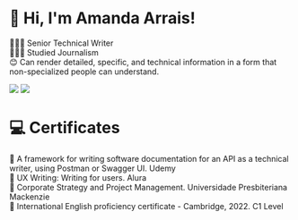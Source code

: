 # 👋 Hi, I'm Amanda Arrais!
👩🏻‍💻 Senior Technical Writer<br/>
👩🏻‍🎓 Studied Journalism <br/>
😊 Can render detailed, specific, and technical information in a form that non-specialized people can understand. <br/>

<div> 
<a href = "mailto:amandaarraism@gmail.com"><img src="https://img.shields.io/badge/-Gmail-%23333?style=for-the-badge&logo=gmail&logoColor=white" target="_blank"></a>
  <a href="https://www.linkedin.com/in/amandaarraism/" target="_blank"><img src="https://img.shields.io/badge/-LinkedIn-%230077B5?style=for-the-badge&logo=linkedin&logoColor=white" target="_blank"></a> 
  
</div>

# 💻 Certificates
💭 A framework for writing software documentation for an API as a technical writer, using Postman or Swagger UI. Udemy<br/>
💭 UX Writing: Writing for users. Alura<br/>
💭 Corporate Strategy and Project Management.  Universidade Presbiteriana Mackenzie<br/>
💭 International English proficiency certificate - Cambridge, 2022. C1 Level<br/>

